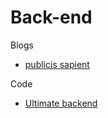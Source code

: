 # Back-end

Blogs

- [publicis sapient](https://blog.engineering.publicissapient.fr/category/back/)

Code

- [Ultimate backend](https://github.com/juicycleff/ultimate-backend)
